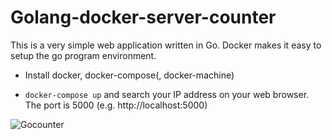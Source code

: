 # Golang-docker-server-counter
This is a very simple web application written in Go. Docker makes it easy to setup the go program environment.

- Install docker, docker-compose(, docker-machine)

- `docker-compose up` and search your IP address on your web browser. The port is 5000 (e.g. http://localhost:5000)

![Gocounter](https://s3-ap-northeast-1.amazonaws.com/ngo275.asset/Gif/gocounter.gif)
